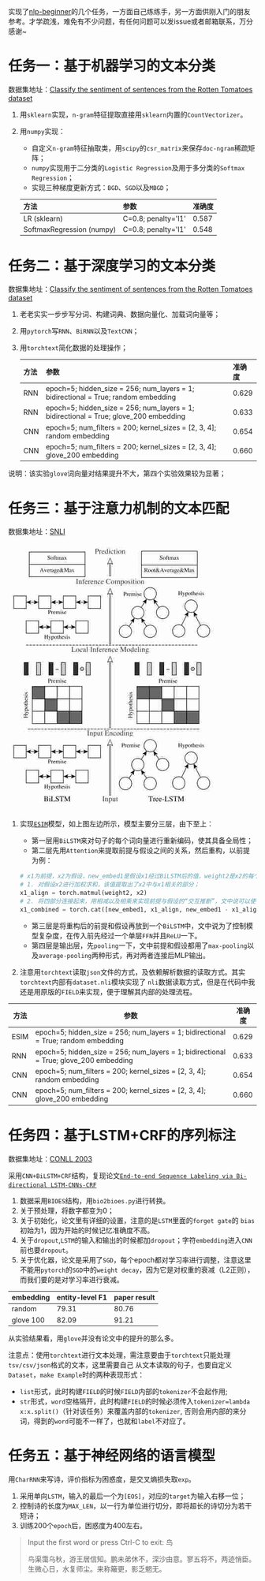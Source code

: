 实现了[nlp-beginner](https://github.com/FudanNLP/nlp-beginner)的几个任务，一方面自己练练手，另一方面供刚入门的朋友参考。才学疏浅，难免有不少问题，有任何问题可以发issue或者邮箱联系，万分感谢~

# 任务一：基于机器学习的文本分类
数据集地址：[Classify the sentiment of sentences from the Rotten Tomatoes dataset](https://www.kaggle.com/c/sentiment-analysis-on-movie-reviews)

1. 用`sklearn`实现，`n-gram`特征提取直接用`sklearn`内置的`CountVectorizer`。
2. 用`numpy`实现：
    - 自定义`n-gram`特征抽取类，用`scipy`的`csr_matrix`来保存`doc-ngram`稀疏矩阵；
    - `numpy`实现用于二分类的`Logistic Regression`及用于多分类的`Softmax Regression`；
    - 实现三种梯度更新方式：`BGD`、`SGD`以及`MBGD`；

    |方法|参数|准确度|
    |-----|-----|------|
    |LR (sklearn)|C=0.8; penalty='l1'|0.587|
    |SoftmaxRegression (numpy)|C=0.8; penalty='l1'|0.548|


# 任务二：基于深度学习的文本分类
数据集地址：[Classify the sentiment of sentences from the Rotten Tomatoes dataset](https://www.kaggle.com/c/sentiment-analysis-on-movie-reviews)

1. 老老实实一步步写分词、构建词典、数据向量化、加载词向量等；
2. 用`pytorch`写`RNN`、`BiRNN`以及`TextCNN`；
3. 用`torchtext`简化数据的处理操作；

    |方法|参数|准确度|
    |-----|-----|------|
    |RNN|epoch=5; hidden_size = 256; num_layers = 1; bidirectional = True; random embedding|0.629|
    |RNN|epoch=5; hidden_size = 256; num_layers = 1; bidirectional = True; glove_200 embedding|0.633|
    |CNN|epoch=5; num_filters = 200; kernel_sizes = [2, 3, 4]; random embedding|0.654|
    |CNN|epoch=5; num_filters = 200; kernel_sizes = [2, 3, 4]; glove_200 embedding|0.660|
    
 
说明：该实验`glove`词向量对结果提升不大，第四个实验效果较为显著；

# 任务三：基于注意力机制的文本匹配
数据集地址：[SNLI](https://nlp.stanford.edu/projects/snli/)

![esim](pics/ESIM.jpg)

1. 实现[`ESIM`](https://arxiv.org/pdf/1609.06038v3.pdf)模型，如上图左边所示，模型主要分三层，由下至上：
    - 第一层用`BiLSTM`来对句子的每个词向量进行重新编码，使其具备全局性；
    - 第二层先用`Attention`来提取前提与假设之间的关系，然后重构，以前提为例：
    ```python
    # x1为前提，x2为假设，new_embed1是假设x1经过BiLSTM后的值，weight2是x2的每个词对x1的归一化相关程度，即attention值。
    # 1. 对假设x2进行加权求和，该值提取出了x2中与x1相关的部分；
    x1_align = torch.matmul(weight2, x2)
    # 2. 将四部分连接起来，用相减以及相乘来实现前提与假设的“交互推断”，文中说可以使得局部信息（如矛盾关系）更加明显；
    x1_combined = torch.cat([new_embed1, x1_align, new_embed1 - x1_align, new_embed1 * x1_align],dim=-1)
    ```
    - 第三层是将重构后的前提和假设再放到一个`BiLSTM`中，文中说为了控制模型复杂度，在传入前先经过一个单层`FFN`并且`ReLU`一下。
    - 第四层是输出层，先`pooling`一下，文中前提和假设都用了`max-pooling`以及`average-pooling`两种形式，再对两者连接后MLP输出。

2. 注意用`torchtext`读取`json`文件的方式，及依赖解析数据的读取方式。其实`torchtext`内部有`dataset.nli`模块实现了
`nli`数据读取方式，但是在代码中我还是用原版的`FIELD`来实现，便于理解其内部的处理流程。

|方法|参数|准确度|
|-----|-----|------|
|ESIM|epoch=5; hidden_size = 256; num_layers = 1; bidirectional = True; random embedding|0.629|
|RNN|epoch=5; hidden_size = 256; num_layers = 1; bidirectional = True; glove_200 embedding|0.633|
|CNN|epoch=5; num_filters = 200; kernel_sizes = [2, 3, 4]; random embedding|0.654|
|CNN|epoch=5; num_filters = 200; kernel_sizes = [2, 3, 4]; glove_200 embedding|0.660|


# 任务四：基于LSTM+CRF的序列标注
数据集地址：[CONLL 2003](https://www.clips.uantwerpen.be/conll2003/ner/)

采用`CNN+BiLSTM+CRF`结构，复现论文[`End-to-end Sequence Labeling via Bi-directional LSTM-CNNs-CRF`](https://arxiv.org/pdf/1603.01354.pdf)

1. 数据采用`BIOES`结构，用`bio2bioes.py`进行转换。
2. 关于预处理，将数字都变为0；
2. 关于初始化，论文里有详细的设置，注意的是`LSTM`里面的`forget gate`的 `bias`初始为1，因为开始的时候记忆准确度不高。
3. 关于`dropout`,`LSTM`的输入和输出的时候都加`dropout`；字符`embedding`进入`CNN`前也要`dropout`。
4. 关于优化器，论文是采用了`SGD`，每个epoch都对学习率进行调整，注意这里不能用`pytorch`的`SGD`中的`weight decay`，因为它是对权重的衰减（L2正则），而我们要的是对学习率进行衰减。

|embedding|entity-level F1|paper result|
|----|------|---| 
|random|79.31|80.76|
|glove 100|82.09|91.21|

从实验结果看，用`glove`并没有论文中的提升的那么多。

注意点：使用`torchtext`进行文本处理，需注意要由于`torchtext`只能处理`tsv/csv/json`格式的文本，这里需要自己
从文本读取的句子，也要自定义`Dataset`，`make Example`时的两种表现形式：
   - `list`形式，此时构建`FIELD`的时候`FIELD`内部的`tokenizer`不会起作用;
   - `str`形式，`word`空格隔开，此时构建`FIELD`的时候必须传入`tokenizer=lambda x:x.split()`（针对该任务）来覆盖内部的`tokenizer`,
    否则会用内部的来分词，得到的`word`可能不一样了，也就和`label`不对应了。
    
# 任务五：基于神经网络的语言模型

用`CharRNN`来写诗，评价指标为困惑度，是交叉熵损失取`exp`。
1. 采用单向`LSTM`，输入的最后一个为`[EOS]`，对应的`target`为输入右移一位；
2. 控制诗的长度为`MAX_LEN`，以一行为单位进行切分，即将超长的诗切分为若干短诗；
3. 训练200个`epoch`后，困惑度为400左右。
>Input the first word or press Ctrl-C to exit: 鸟
>
>鸟渠霭乌秋，游王居信知。鹏未弟休不，深沙由意。寥五将不，两迹悄臣。生微心日，水复师尘。来称簸更，影乏魍无。